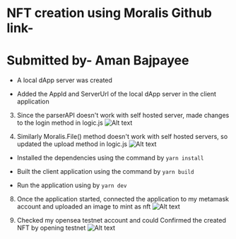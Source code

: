 # NFT creation using Moralis Github link-
# Submitted by- Aman Bajpayee

- A local dApp server was created

- Added the AppId and ServerUrl of the local dApp server in the client application

3. Since the parserAPI doesn't work with self hosted server, made changes to the login method in logic.js
![Alt text](/unknown.jpeg?raw=true "Optional Title")

4. Similarly Moralis.File() method doesn't work with self hosted servers, so updated the upload method in logic.js
![Alt text](/unknown2.jpeg?raw=true "Optional Title")

- Installed the dependencies using the command by `yarn install`

- Built the client application using the command by `yarn build`

- Run the application using by `yarn dev`

8. Once the application started, connected the application to my metamask account and uploaded an image to mint as nft
![Alt text](/unknown.jpeg?raw=true "Optional Title")

9. Checked my opensea testnet account and could Confirmed the created NFT by opening testnet
![Alt text](/unknown.jpeg?raw=true "Optional Title")
